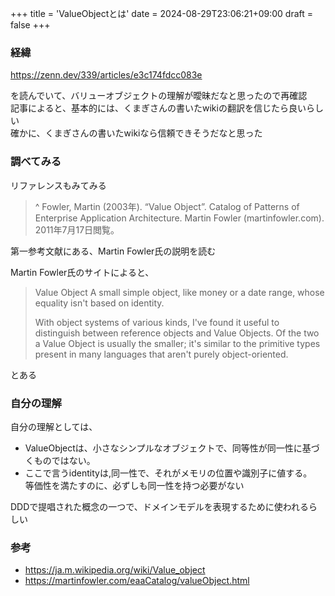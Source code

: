 +++
title = 'ValueObjectとは'
date = 2024-08-29T23:06:21+09:00
draft = false
+++

### 経緯

<https://zenn.dev/339/articles/e3c174fdcc083e>

を読んでいて、バリューオブジェクトの理解が曖昧だなと思ったので再確認  
記事によると、基本的には、くまぎさんの書いたwikiの翻訳を信じたら良いらしい  
確かに、くまぎさんの書いたwikiなら信頼できそうだなと思った

### 調べてみる

リファレンスもみてみる  

>^ Fowler, Martin (2003年). “Value Object”. Catalog of Patterns of Enterprise Application Architecture. Martin Fowler (martinfowler.com). 2011年7月17日閲覧。

第一参考文献にある、Martin Fowler氏の説明を読む

Martin Fowler氏のサイトによると、
> Value Object
> A small simple object, like money or a date range, whose equality isn't based on identity.
>
> With object systems of various kinds, I've found it useful to distinguish between reference objects and Value Objects. Of the two a Value Object is usually the smaller; it's similar to the primitive types present in many languages that aren't purely object-oriented.

とある

### 自分の理解

自分の理解としては、  

- ValueObjectは、小さなシンプルなオブジェクトで、同等性が同一性に基づくものではない。
- ここで言うidentityは,同一性で、それがメモリの位置や識別子に値する。  
  等価性を満たすのに、必ずしも同一性を持つ必要がない

DDDで提唱された概念の一つで、ドメインモデルを表現するために使われるらしい

### 参考

- <https://ja.m.wikipedia.org/wiki/Value_object>
- <https://martinfowler.com/eaaCatalog/valueObject.html>
